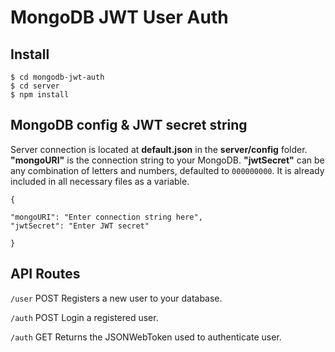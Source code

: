 # MongoDB JWT User Auth

## Install

```
$ cd mongodb-jwt-auth
$ cd server
$ npm install
```

## MongoDB config & JWT secret string

Server connection is located at **default.json** in the **server/config** folder. **"mongoURI"** is the connection string to your MongoDB. **"jwtSecret"** can be any combination of letters and numbers, defaulted to `000000000`. It is already included in all necessary files as a variable.

```
{

"mongoURI": "Enter connection string here",
"jwtSecret": "Enter JWT secret"

}
```

## API Routes

`/user` POST
Registers a new user to your database.

`/auth` POST
Login a registered user.

`/auth` GET
Returns the JSONWebToken used to authenticate user.
